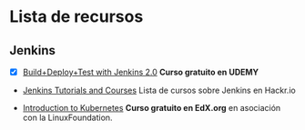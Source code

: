 # Lista de recursos

## Jenkins

* [x] [Build+Deploy+Test with Jenkins 2.0](https://www.udemy.com/working-with-jenkins/) **Curso gratuito en UDEMY**
* [Jenkins Tutorials and Courses](https://hackr.io/tutorials/learn-jenkins) Lista de cursos sobre Jenkins en Hackr.io
+ [Introduction to Kubernetes](https://www.edx.org/course/introduction-to-kubernetes) **Curso gratuito en EdX.org** en asociación con la LinuxFoundation.
